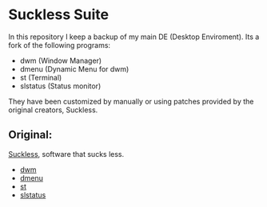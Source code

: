 Suckless Suite
==============
In this repository I keep a backup of my main DE (Desktop Enviroment). Its a fork of the following programs:

- dwm (Window Manager)
- dmenu (Dynamic Menu for dwm)
- st (Terminal)
- slstatus (Status monitor) 

They have been customized by manually or using patches provided by the original creators, Suckless.

Original:
-------

[Suckless](https://suckless.org), software that sucks less.

- [dwm](https://dwm.suckless.org)
- [dmenu](https://tools.suckless.org/dmenu)
- [st](https://st.suckless.org)
- [slstatus](https://tools.suckless.org/slstatus)
